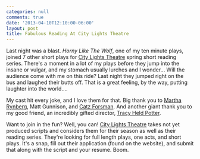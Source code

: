 ```yaml
---
categories: null
comments: true
date: '2013-04-10T12:10:00-06:00'
layout: post
title: Fabulous Reading At City Lights Theatre
---
```


Last night was a blast. *Horny Like The Wolf*, one of my ten minute plays, joined 7 other short plays for [City Lights Theatre](http://cltc.org/footer-opportunities/new-play-series/) spring short reading series. There's a moment in a lot of my plays before they jump into the insane or vulgar, and my stomach usually lurches and I wonder... Will the audience come with me on this ride? Last night they jumped right on the bus and laughed their butts off. That is a great feeling, by the way, putting laughter into the world.... 

My cast hit every joke, and I love them for that. Big thank you to [Martha Rynberg](http://www.martharynberg.com/directing.html), Matt Gunnison, and [Catz Forsman](http://www.catzforsman.com/). And another giant thank you to my good friend, an incredibly gifted director, [Tracy Held Potter](https://www.facebook.com/TracyHeldPotter?fref=ts).

Want to join in the fun? Well, you can! [City Lights Theatre](http://cltc.org/footer-opportunities/new-play-series/) takes not yet produced scripts and considers them for their season as well as their reading series. They're looking for full length plays, one acts, and short plays. It's a snap, fill out their application (found on the website), and submit that along with the script and your resume. Boom.